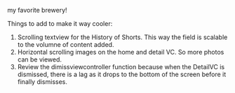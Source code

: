 my favorite brewery!

Things to add to make it way cooler:
1. Scrolling textview for the History of Shorts. This way the field is
scalable to the volumne of content added. 
2. Horizontal scrolling images on the home and detail VC. So more photos
can be viewed.
3. Review the dimissviewcontroller function because when the DetailVC is
dismissed, there is a lag as it drops to the bottom of the screen before 
it finally dismisses.


